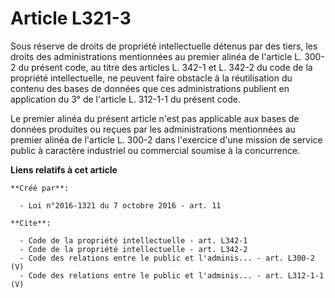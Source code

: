 # Article L321-3

Sous réserve de droits de propriété intellectuelle détenus par des tiers, les droits des administrations mentionnées au
premier alinéa de l'article L. 300-2 du présent code, au titre des articles L. 342-1 et L. 342-2 du code de la propriété
intellectuelle, ne peuvent faire obstacle à la réutilisation du contenu des bases de données que ces administrations publient
en application du 3° de l'article L. 312-1-1 du présent code. 

Le premier alinéa du présent article n'est pas applicable aux bases de données produites ou reçues par les administrations
mentionnées au premier alinéa de l'article L. 300-2 dans l'exercice d'une mission de service public à caractère industriel ou
commercial soumise à la concurrence.

**Liens relatifs à cet article**

	**Créé par**:

	  - Loi n°2016-1321 du 7 octobre 2016 - art. 11

	**Cite**:

	  - Code de la propriété intellectuelle - art. L342-1
	  - Code de la propriété intellectuelle - art. L342-2
	  - Code des relations entre le public et l'adminis... - art. L300-2 (V)
	  - Code des relations entre le public et l'adminis... - art. L312-1-1 (V)
